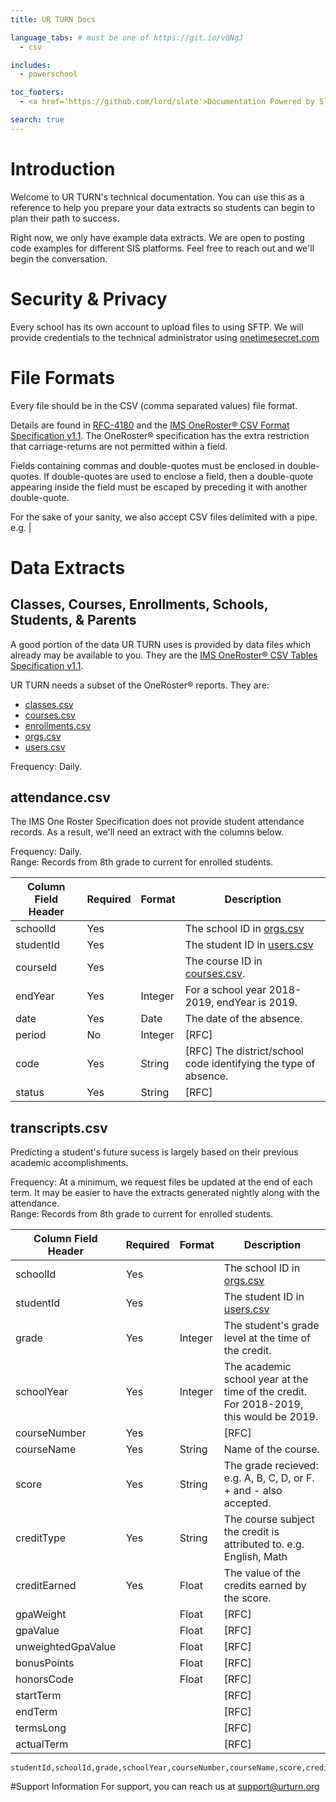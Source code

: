 ```yaml
---
title: UR TURN Docs 

language_tabs: # must be one of https://git.io/vQNgJ
  - csv 

includes:
  - powerschool 

toc_footers:
  - <a href='https://github.com/lord/slate'>Documentation Powered by Slate</a>

search: true
---
```


# Introduction
 
 Welcome to UR TURN's technical documentation. You can use this as a reference to
 help you prepare your data extracts so students can begin to plan their path to
 success.

Right now, we only have example data extracts. We are open to posting code
examples for different SIS platforms. Feel free to reach out and we'll begin the
conversation.

# Security & Privacy

Every school has its own account to upload files to using SFTP. We will provide
credentials to the technical administrator using [onetimesecret.com](https://onetimesecret.com/)

# File Formats

Every file should be in the CSV (comma separated values) file format. 

Details are found in [RFC-4180](https://tools.ietf.org/html/rfc4180) and the [IMS OneRoster&reg; CSV Format Specification v1.1](https://www.imsglobal.org/oneroster-v11-final-csv-tables#_Toc480293252).
The OneRoster&reg; specification has the extra restriction that carriage-returns
are not permitted within a field.

<aside class="notice">
Fields containing commas and double-quotes must be enclosed in double-quotes. If double-quotes are used to enclose a field, then a double-quote appearing inside the field must be escaped by preceding it with another double-quote.

For the sake of your sanity, we also accept CSV files delimited with a pipe. e.g. |
</aside>

# Data Extracts

## Classes, Courses, Enrollments, Schools, Students, & Parents 

A good portion of the data UR TURN uses is provided by data files which already
may be available to you. They are the [IMS OneRoster&reg; CSV Tables Specification v1.1](https://www.imsglobal.org/oneroster-v11-final-csv-tables).  

UR TURN needs a subset of the OneRoster&reg; reports. They are:

* [classes.csv](https://www.imsglobal.org/oneroster-v11-final-csv-tables#_Toc480293256)
* [courses.csv](https://www.imsglobal.org/oneroster-v11-final-csv-tables#_Toc480293259)
* [enrollments.csv](https://www.imsglobal.org/oneroster-v11-final-csv-tables#_Toc480293261)
* [orgs.csv](https://www.imsglobal.org/oneroster-v11-final-csv-tables#_Toc480293263)
* [users.csv](https://www.imsglobal.org/oneroster-v11-final-csv-tables#_Toc480293266)

<aside class="notice">
Frequency: Daily.
</aside>

## attendance.csv

The IMS One Roster Specification does not provide student attendance records. As
a result, we'll need an extract with the columns below.

<aside class="notice">
Frequency: Daily.
</aside>

<aside class="notice">
Range: Records from 8th grade to current for enrolled students.
</aside>

|Column Field Header|Required|Format |Description|
|-------------------|--------|-------|-----------|
|schoolId           |Yes     |       |The school ID in [orgs.csv](https://www.imsglobal.org/oneroster-v11-final-csv-tables#_Toc480293263)
|studentId          |Yes     |       |The student ID in [users.csv](https://www.imsglobal.org/oneroster-v11-final-csv-tables#_Toc480293266)|
|courseId           |Yes     |       |The course ID in [courses.csv](https://www.imsglobal.org/oneroster-v11-final-csv-tables#_Toc480293259).
|endYear            |Yes     |Integer|For a school year 2018-2019, endYear is 2019.
|date               |Yes     |Date   |The date of the absence.|
|period             |No      |Integer|[RFC]
|code               |Yes     |String |[RFC] The district/school code identifying the type of absence.|
|status             |Yes     |String |[RFC]

## transcripts.csv 

Predicting a student's future sucess is largely based on their previous academic accomplishments.

<aside class="notice">
Frequency: At a minimum, we request files be updated at the end of each term. It
may be easier to have the extracts generated nightly along with the attendance.
</aside>

<aside class="notice">
Range: Records from 8th grade to current for enrolled students.
</aside>

|Column Field Header|Required|Format |Description|
|-------------------|--------|-------|-----------|
|schoolId           |Yes     |       |The school ID in [orgs.csv](https://www.imsglobal.org/oneroster-v11-final-csv-tables#_Toc480293263)
|studentId          |Yes     |       |The student ID in [users.csv](https://www.imsglobal.org/oneroster-v11-final-csv-tables#_Toc480293266)|
|grade              |Yes     |Integer|The student's grade level at the time of the credit.
|schoolYear         |Yes     |Integer|The academic school year at the time of the credit. For 2018-2019, this would be 2019.
|courseNumber       |Yes     |       |[RFC]
|courseName         |Yes     |String |Name of the course.
|score              |Yes     |String |The grade recieved: e.g. A, B, C, D, or F. + and - also accepted.
|creditType         |Yes     |String |The course subject the credit is attributed to. e.g. English, Math 
|creditEarned       |Yes     |Float  |The value of the credits earned by the score.
|gpaWeight          |        |Float  |[RFC]
|gpaValue           |        |Float  |[RFC]
|unweightedGpaValue |        |Float  |[RFC]
|bonusPoints        |        |Float  |[RFC]
|honorsCode         |        |Float  |[RFC]
|startTerm          |        |       |[RFC]
|endTerm            |        |       |[RFC]
|termsLong          |        |       |[RFC]
|actualTerm         |        |       |[RFC]



```csv
studentId,schoolId,grade,schoolYear,courseNumber,courseName,score,creditType,creditEarned,gpaWeight,gpaValue,unnweightedGpaValue,bonusPoints,honorsCode,startTerm,endTerm,termsLong,actualTerm
```

#Support Information
For support, you can reach us at support@urturn.org